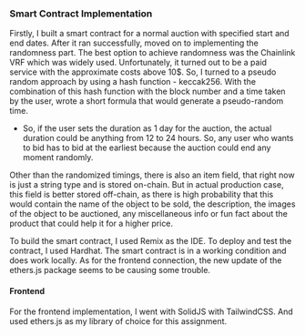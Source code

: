 ### Smart Contract Implementation

Firstly, I built a smart contract for a normal auction with specified start and end dates. After it ran successfully, moved on to implementing the randomness part. The best option to achieve randomness was the Chainlink VRF which was widely used. Unfortunately, it turned out to be a paid service with the approximate costs above 10$. So, I turned to a pseudo random approach by using a hash function - keccak256. With the combination of this hash function with the block number and a time taken by the user, wrote a short formula that would generate a pseudo-random time.
- So, if the user sets the duration as 1 day for the auction, the actual duration could be anything from 12 to 24 hours. So, any user who wants to bid has to bid at the earliest because the auction could end any moment randomly.

Other than the randomized timings, there is also an item field, that right now is just a string type and is stored on-chain. But in actual production case, this field is better stored off-chain, as there is high probability that this would contain the name of the object to be sold, the description, the images of the object to be auctioned, any miscellaneous info or fun fact about the product that could help it for a higher price.

To build the smart contract, I used Remix as the IDE. To deploy and test the contract, I used Hardhat. The smart contract is in a working condition and does work locally. As for the frontend connection, the new update of the ethers.js package seems to be causing some trouble.

#### Frontend
For the frontend implementation, I went with SolidJS with TailwindCSS. And used ethers.js as my library of choice for this assignment.
